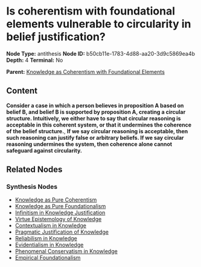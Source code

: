 # Is coherentism with foundational elements vulnerable to circularity in belief justification?

**Node Type:** antithesis
**Node ID:** b50cb11e-1783-4d88-aa20-3d9c5869ea4b
**Depth:** 4
**Terminal:** No

**Parent:** [Knowledge as Coherentism with Foundational Elements](knowledge-as-coherentism-with-foundational-elements-synthesis-30b691d2-1e76-4047-ba27-ac51501d50dd.md)

## Content

**Consider a case in which a person believes in proposition A based on belief B, and belief B is supported by proposition A, creating a circular structure. Intuitively, we either have to say that circular reasoning is acceptable in this coherent system, or that it undermines the coherence of the belief structure.**, **If we say circular reasoning is acceptable, then such reasoning can justify false or arbitrary beliefs. If we say circular reasoning undermines the system, then coherence alone cannot safeguard against circularity.**

## Related Nodes

### Synthesis Nodes

- [Knowledge as Pure Coherentism](knowledge-as-pure-coherentism-synthesis-9bb2dbb0-3b03-4725-84ac-b8994ef10584.md)
- [Knowledge as Pure Foundationalism](knowledge-as-pure-foundationalism-synthesis-39b9a6ee-7e8d-460c-b6ec-b401e282d34b.md)
- [Infinitism in Knowledge Justification](infinitism-in-knowledge-justification-synthesis-23569120-7014-4090-9a89-64e16e1864b3.md)
- [Virtue Epistemology of Knowledge](virtue-epistemology-of-knowledge-synthesis-d1c07a20-4323-4225-b944-874f2a4e2e8e.md)
- [Contextualism in Knowledge](contextualism-in-knowledge-synthesis-0c887689-c64f-4eee-b58b-f4e3e89550ed.md)
- [Pragmatic Justification of Knowledge](pragmatic-justification-of-knowledge-synthesis-3bf03d19-6095-4ab0-90f9-17c0bf90faf2.md)
- [Reliabilism in Knowledge](reliabilism-in-knowledge-synthesis-b26ff40b-1322-42f5-812e-f382dd528cdd.md)
- [Evidentialism in Knowledge](evidentialism-in-knowledge-synthesis-166bde71-24bd-437d-bdb4-b31fbec30c16.md)
- [Phenomenal Conservatism in Knowledge](phenomenal-conservatism-in-knowledge-synthesis-bb9679fa-c8c5-4c6c-91f2-cbc4f29ad33e.md)
- [Empirical Foundationalism](empirical-foundationalism-synthesis-3f893d4d-81ef-402b-afe0-e3416afeceed.md)
